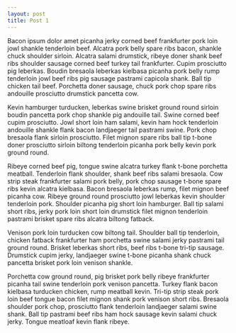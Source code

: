```yaml
---
layout: post
title: Post 1
---
```


Bacon ipsum dolor amet picanha jerky corned beef frankfurter pork loin jowl shankle tenderloin beef. Alcatra pork belly spare ribs bacon, shankle chuck shoulder sirloin. Alcatra salami drumstick, ribeye doner shank beef ribs shoulder sausage corned beef turkey tail frankfurter. Cupim prosciutto pig leberkas. Boudin bresaola leberkas kielbasa picanha pork belly rump tenderloin jowl beef ribs pig sausage pastrami capicola shank. Ball tip chicken tail beef. Porchetta doner sausage, chuck pork chop spare ribs andouille prosciutto drumstick pancetta cow.

Kevin hamburger turducken, leberkas swine brisket ground round sirloin boudin pancetta pork chop shankle pig andouille tail. Swine corned beef cupim prosciutto. Jowl short loin ham salami, kevin ham hock tenderloin andouille shankle flank bacon landjaeger tail pastrami swine. Pork chop bresaola flank sirloin prosciutto. Filet mignon spare ribs ball tip t-bone doner prosciutto sirloin biltong tenderloin picanha pork belly kevin pork ground round.

Ribeye corned beef pig, tongue swine alcatra turkey flank t-bone porchetta meatball. Tenderloin flank shoulder, shank beef ribs salami bresaola. Cow strip steak frankfurter salami pork belly, pork chop sausage t-bone spare ribs kevin alcatra kielbasa. Bacon bresaola leberkas rump, filet mignon beef picanha cow. Ribeye ground round prosciutto jowl leberkas kevin shoulder tenderloin pork. Shoulder picanha pig short loin hamburger. Ball tip salami short ribs, jerky pork loin short loin drumstick filet mignon tenderloin pastrami brisket spare ribs alcatra biltong fatback.

Venison pork loin turducken cow biltong tail. Shoulder ball tip tenderloin, chicken fatback frankfurter ham porchetta swine salami jerky pastrami tail ground round. Brisket leberkas short ribs, beef ribs t-bone tri-tip sausage. Drumstick cupim jerky, landjaeger swine t-bone picanha shank chuck pancetta brisket pork loin venison shankle.

Porchetta cow ground round, pig brisket pork belly ribeye frankfurter picanha tail swine tenderloin pork venison pancetta. Turkey flank bacon kielbasa turducken chicken, rump meatball kevin. Tri-tip strip steak pork loin beef tongue bacon filet mignon shank pork venison short ribs. Bresaola shoulder pork chop, prosciutto flank tenderloin landjaeger salami swine shank. Ball tip pastrami beef ribs ham hock sausage kevin salami chuck jerky. Tongue meatloaf kevin flank ribeye.